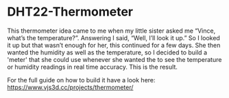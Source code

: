 # DHT22-Thermometer

This thermometer idea came to me when my little sister asked me “Vince, what’s the temperature?”. Answering I said, “Well, I’ll look it up.” So I looked it up but that wasn’t enough for her, this continued for a few days. She then wanted the humidity as well as the temperature, so I decided to build a 'meter' that she could use whenever she wanted the to see the temperature or humidity readings in real time accuracy. This is the result.

For the full guide on how to build it have a look here: https://www.vjs3d.cc/projects/thermometer/
